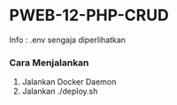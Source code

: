# PWEB-12-PHP-CRUD
Info : .env sengaja diperlihatkan

### Cara Menjalankan
1. Jalankan Docker Daemon
2. Jalankan ./deploy.sh